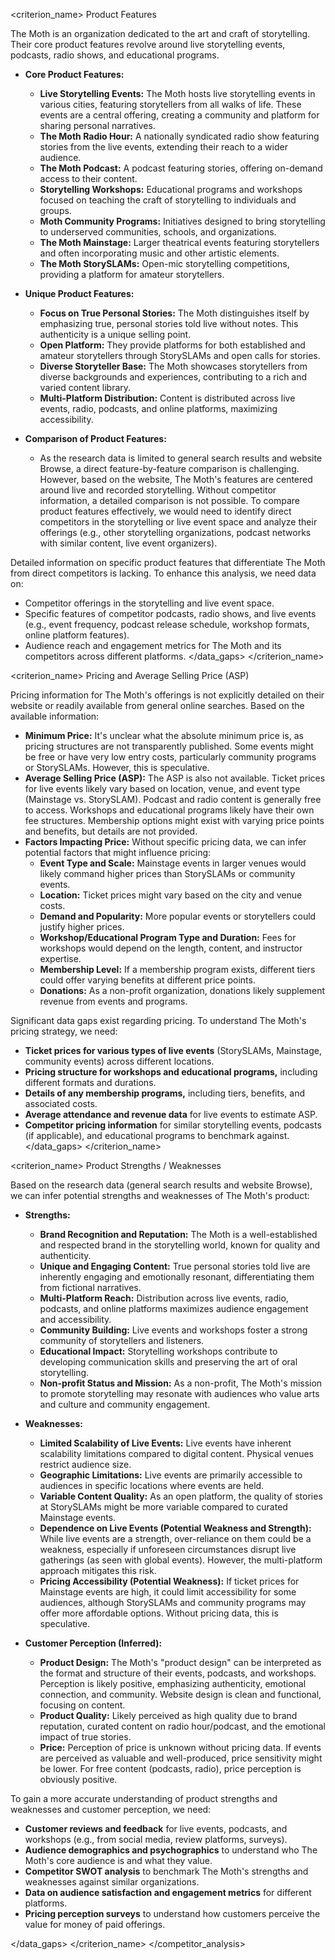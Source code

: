 <criterion_name>
Product Features
<summary>
The Moth is an organization dedicated to the art and craft of storytelling. Their core product features revolve around live storytelling events, podcasts, radio shows, and educational programs.

*   **Core Product Features:**
    *   **Live Storytelling Events:** The Moth hosts live storytelling events in various cities, featuring storytellers from all walks of life. These events are a central offering, creating a community and platform for sharing personal narratives.
    *   **The Moth Radio Hour:** A nationally syndicated radio show featuring stories from the live events, extending their reach to a wider audience.
    *   **The Moth Podcast:**  A podcast featuring stories, offering on-demand access to their content.
    *   **Storytelling Workshops:** Educational programs and workshops focused on teaching the craft of storytelling to individuals and groups.
    *   **Moth Community Programs:** Initiatives designed to bring storytelling to underserved communities, schools, and organizations.
    *   **The Moth Mainstage:** Larger theatrical events featuring storytellers and often incorporating music and other artistic elements.
    *   **The Moth StorySLAMs:** Open-mic storytelling competitions, providing a platform for amateur storytellers.

*   **Unique Product Features:**
    *   **Focus on True Personal Stories:**  The Moth distinguishes itself by emphasizing true, personal stories told live without notes. This authenticity is a unique selling point.
    *   **Open Platform:**  They provide platforms for both established and amateur storytellers through StorySLAMs and open calls for stories.
    *   **Diverse Storyteller Base:** The Moth showcases storytellers from diverse backgrounds and experiences, contributing to a rich and varied content library.
    *   **Multi-Platform Distribution:** Content is distributed across live events, radio, podcasts, and online platforms, maximizing accessibility.

*   **Comparison of Product Features:**
    *   As the research data is limited to general search results and website Browse, a direct feature-by-feature comparison is challenging. However, based on the website, The Moth's features are centered around live and recorded storytelling.  Without competitor information, a detailed comparison is not possible. To compare product features effectively, we would need to identify direct competitors in the storytelling or live event space and analyze their offerings (e.g., other storytelling organizations, podcast networks with similar content, live event organizers).

</summary>
<data_gaps>
Detailed information on specific product features that differentiate The Moth from direct competitors is lacking.  To enhance this analysis, we need data on:

*   Competitor offerings in the storytelling and live event space.
*   Specific features of competitor podcasts, radio shows, and live events (e.g., event frequency, podcast release schedule, workshop formats, online platform features).
*   Audience reach and engagement metrics for The Moth and its competitors across different platforms.
</data_gaps>
</criterion_name>

<criterion_name>
Pricing and Average Selling Price (ASP)
<summary>
Pricing information for The Moth's offerings is not explicitly detailed on their website or readily available from general online searches. Based on the available information:

*   **Minimum Price:**  It's unclear what the absolute minimum price is, as pricing structures are not transparently published. Some events might be free or have very low entry costs, particularly community programs or StorySLAMs. However, this is speculative.
*   **Average Selling Price (ASP):**  The ASP is also not available. Ticket prices for live events likely vary based on location, venue, and event type (Mainstage vs. StorySLAM).  Podcast and radio content is generally free to access. Workshops and educational programs likely have their own fee structures. Membership options might exist with varying price points and benefits, but details are not provided.
*   **Factors Impacting Price:**  Without specific pricing data, we can infer potential factors that might influence pricing:
    *   **Event Type and Scale:** Mainstage events in larger venues would likely command higher prices than StorySLAMs or community events.
    *   **Location:**  Ticket prices might vary based on the city and venue costs.
    *   **Demand and Popularity:**  More popular events or storytellers could justify higher prices.
    *   **Workshop/Educational Program Type and Duration:**  Fees for workshops would depend on the length, content, and instructor expertise.
    *   **Membership Level:** If a membership program exists, different tiers could offer varying benefits at different price points.
    *   **Donations:** As a non-profit organization, donations likely supplement revenue from events and programs.

</summary>
<data_gaps>
Significant data gaps exist regarding pricing. To understand The Moth's pricing strategy, we need:

*   **Ticket prices for various types of live events** (StorySLAMs, Mainstage, community events) across different locations.
*   **Pricing structure for workshops and educational programs,** including different formats and durations.
*   **Details of any membership programs,** including tiers, benefits, and associated costs.
*   **Average attendance and revenue data** for live events to estimate ASP.
*   **Competitor pricing information** for similar storytelling events, podcasts (if applicable), and educational programs to benchmark against.
</data_gaps>
</criterion_name>

<criterion_name>
Product Strengths / Weaknesses
<summary>
Based on the research data (general search results and website Browse), we can infer potential strengths and weaknesses of The Moth's product:

*   **Strengths:**
    *   **Brand Recognition and Reputation:** The Moth is a well-established and respected brand in the storytelling world, known for quality and authenticity.
    *   **Unique and Engaging Content:**  True personal stories told live are inherently engaging and emotionally resonant, differentiating them from fictional narratives.
    *   **Multi-Platform Reach:**  Distribution across live events, radio, podcasts, and online platforms maximizes audience engagement and accessibility.
    *   **Community Building:**  Live events and workshops foster a strong community of storytellers and listeners.
    *   **Educational Impact:** Storytelling workshops contribute to developing communication skills and preserving the art of oral storytelling.
    *   **Non-profit Status and Mission:**  As a non-profit, The Moth's mission to promote storytelling may resonate with audiences who value arts and culture and community engagement.

*   **Weaknesses:**
    *   **Limited Scalability of Live Events:** Live events have inherent scalability limitations compared to digital content. Physical venues restrict audience size.
    *   **Geographic Limitations:** Live events are primarily accessible to audiences in specific locations where events are held.
    *   **Variable Content Quality:** As an open platform, the quality of stories at StorySLAMs might be more variable compared to curated Mainstage events.
    *   **Dependence on Live Events (Potential Weakness and Strength):** While live events are a strength, over-reliance on them could be a weakness, especially if unforeseen circumstances disrupt live gatherings (as seen with global events). However, the multi-platform approach mitigates this risk.
    *   **Pricing Accessibility (Potential Weakness):** If ticket prices for Mainstage events are high, it could limit accessibility for some audiences, although StorySLAMs and community programs may offer more affordable options.  Without pricing data, this is speculative.

*   **Customer Perception (Inferred):**
    *   **Product Design:**  The Moth's "product design" can be interpreted as the format and structure of their events, podcasts, and workshops.  Perception is likely positive, emphasizing authenticity, emotional connection, and community. Website design is clean and functional, focusing on content.
    *   **Product Quality:**  Likely perceived as high quality due to brand reputation, curated content on radio hour/podcast, and the emotional impact of true stories.
    *   **Price:**  Perception of price is unknown without pricing data. If events are perceived as valuable and well-produced, price sensitivity might be lower. For free content (podcasts, radio), price perception is obviously positive.

</summary>
<data_gaps>
To gain a more accurate understanding of product strengths and weaknesses and customer perception, we need:

*   **Customer reviews and feedback** for live events, podcasts, and workshops (e.g., from social media, review platforms, surveys).
*   **Audience demographics and psychographics** to understand who The Moth's core audience is and what they value.
*   **Competitor SWOT analysis** to benchmark The Moth's strengths and weaknesses against similar organizations.
*   **Data on audience satisfaction and engagement metrics** for different platforms.
*   **Pricing perception surveys** to understand how customers perceive the value for money of paid offerings.

</data_gaps>
</criterion_name>
</competitor_analysis>
